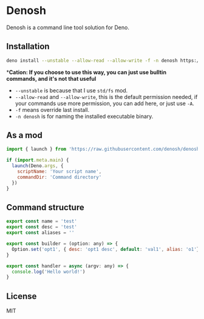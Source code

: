 # Denosh

Denosh is a command line tool solution for Deno.

## Installation

```bash
deno install --unstable --allow-read --allow-write -f -n denosh https://raw.githubusercontent.com/denosh/denosh/master/denosh.ts
```

***Cation: If you choose to use this way, you can just use bulltin commands, and it's not that useful** 

* `--unstable` is because that I use `std/fs` mod.
* `--allow-read` and `--allow-write`, this is the default permission needed, if your commands use more permission, you can add here, or just use `-A`.
* `-f` means override last install.
* `-n denosh` is for naming the installed executable binary.

## As a mod

```js
import { launch } from 'https://raw.githubusercontent.com/denosh/denosh/master/mod.ts'

if (import.meta.main) {
  launch(Deno.args, {
    scriptName: 'Your script name',
    commandDir: 'Command directory'
  })
}
```

## Command structure

```js
export const name = 'test'
export const desc = 'test'
export const aliases = ''

export const builder = (option: any) => {
  Option.set('opt1', { desc: 'opt1 desc', default: 'val1', alias: 'o1'})
}

export const handler = async (argv: any) => {
  console.log('Hello world!')
}
```

## License

MIT